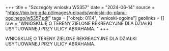 +++
title = "Szczegóły wniosku W5357"
date = "2024-06-14"
source = "https://bip.brg.gda.pl/images/uploads/wnioski-do-planu-ogolnego/w5357.pdf"
tags = ["obręb: 0114", "wnioski-ogolne"]
geolinks = []
raw = "WNIOSKUJĘ O TERENY ZIELONE REKREACYJNE DLA DZIAŁKI USYTUOWANEJ PRZY ULICY ABRAHAMA. "
+++

WNIOSKUJĘ O TERENY ZIELONE REKREACYJNE DLA DZIAŁKI USYTUOWANEJ PRZY
ULICY ABRAHAMA.



